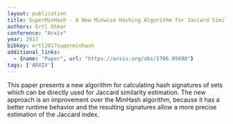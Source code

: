 ```yaml
---
layout: publication
title: SuperMinHash - A New Minwise Hashing Algorithm for Jaccard Similarity Estimation
authors: Ertl Otmar
conference: "Arxiv"
year: 2017
bibkey: ertl2017superminhash
additional_links:
  - {name: "Paper", url: "https://arxiv.org/abs/1706.05698"}
tags: ['ARXIV']
---
```

This paper presents a new algorithm for calculating hash signatures of sets which can be directly used for Jaccard similarity estimation. The new approach is an improvement over the MinHash algorithm, because it has a better runtime behavior and the resulting signatures allow a more precise estimation of the Jaccard index.
